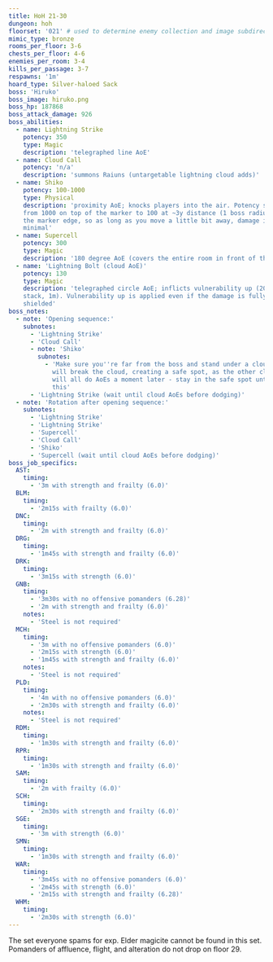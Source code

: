 ```yaml
---
title: HoH 21-30
dungeon: hoh
floorset: '021' # used to determine enemy collection and image subdirectory
mimic_type: bronze
rooms_per_floor: 3-6
chests_per_floor: 4-6
enemies_per_room: 3-4
kills_per_passage: 3-7
respawns: '1m'
hoard_type: Silver-haloed Sack
boss: 'Hiruko'
boss_image: hiruko.png
boss_hp: 187868
boss_attack_damage: 926
boss_abilities:
  - name: Lightning Strike
    potency: 350
    type: Magic
    description: 'telegraphed line AoE'
  - name: Cloud Call
    potency: 'n/a'
    description: 'summons Raiuns (untargetable lightning cloud adds)'
  - name: Shiko
    potency: 100-1000
    type: Physical
    description: 'proximity AoE; knocks players into the air. Potency scales
    from 1000 on top of the marker to 100 at ~3y distance (1 boss radius) from
    the marker edge, so as long as you move a little bit away, damage is
    minimal'
  - name: Supercell
    potency: 300
    type: Magic
    description: '180 degree AoE (covers the entire room in front of the boss)'
  - name: 'Lightning Bolt (cloud AoE)'
    potency: 130
    type: Magic
    description: 'telegraphed circle AoE; inflicts vulnerability up (20% per
    stack, 1m). Vulnerability up is applied even if the damage is fully
    shielded'
boss_notes:
  - note: 'Opening sequence:'
    subnotes:
      - 'Lightning Strike'
      - 'Cloud Call'
      - note: 'Shiko'
        subnotes:
          - 'Make sure you''re far from the boss and stand under a cloud. You
            will break the cloud, creating a safe spot, as the other clouds
            will all do AoEs a moment later - stay in the safe spot until after
            this'
      - 'Lightning Strike (wait until cloud AoEs before dodging)'
  - note: 'Rotation after opening sequence:'
    subnotes:
      - 'Lightning Strike'
      - 'Lightning Strike'
      - 'Supercell'
      - 'Cloud Call'
      - 'Shiko'
      - 'Supercell (wait until cloud AoEs before dodging)'
boss_job_specifics:
  AST:
    timing:
      - '3m with strength and frailty (6.0)'
  BLM:
    timing:
      - '2m15s with frailty (6.0)'
  DNC:
    timing:
      - '2m with strength and frailty (6.0)'
  DRG:
    timing:
      - '1m45s with strength and frailty (6.0)'
  DRK:
    timing:
      - '3m15s with strength (6.0)'
  GNB:
    timing:
      - '3m30s with no offensive pomanders (6.28)'
      - '2m with strength and frailty (6.0)'
    notes:
      - 'Steel is not required'
  MCH:
    timing:
      - '3m with no offensive pomanders (6.0)'
      - '2m15s with strength (6.0)'
      - '1m45s with strength and frailty (6.0)'
    notes:
      - 'Steel is not required'
  PLD:
    timing:
      - '4m with no offensive pomanders (6.0)'
      - '2m30s with strength and frailty (6.0)'
    notes:
      - 'Steel is not required'
  RDM:
    timing:
      - '1m30s with strength and frailty (6.0)'
  RPR:
    timing:
      - '1m30s with strength and frailty (6.0)'
  SAM:
    timing:
      - '2m with frailty (6.0)'
  SCH:
    timing:
      - '2m30s with strength and frailty (6.0)'
  SGE:
    timing:
      - '3m with strength (6.0)'
  SMN:
    timing:
      - '1m30s with strength and frailty (6.0)'
  WAR:
    timing:
      - '3m45s with no offensive pomanders (6.0)'
      - '2m45s with strength (6.0)'
      - '2m15s with strength and frailty (6.28)'
  WHM:
    timing:
      - '2m30s with strength (6.0)'
---
```


The set everyone spams for exp. Elder magicite cannot be found in this set.
Pomanders of affluence, flight, and alteration do not drop on floor 29.
